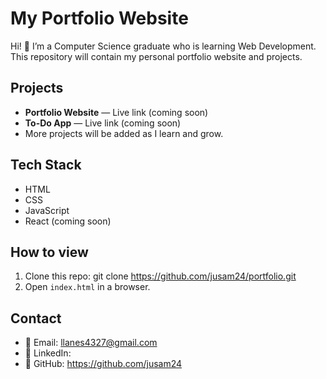 ﻿# My Portfolio Website

Hi! 👋 
I’m a Computer Science graduate who is learning Web Development.  
This repository will contain my personal portfolio website and projects.

## Projects
- **Portfolio Website** — Live link (coming soon)
- **To-Do App** — Live link (coming soon)
- More projects will be added as I learn and grow.

## Tech Stack
- HTML
- CSS
- JavaScript
- React (coming soon)

## How to view
1. Clone this repo:
git clone https://github.com/jusam24/portfolio.git
2. Open `index.html` in a browser.

## Contact
- 📧 Email: llanes4327@gmail.com
- 🔗 LinkedIn: 
- 🐙 GitHub: https://github.com/jusam24

